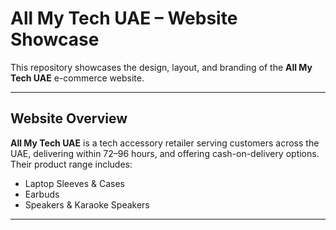 # All My Tech UAE – Website Showcase

This repository showcases the design, layout, and branding of the **All My Tech UAE** e-commerce website.

---

##  Website Overview

**All My Tech UAE** is a tech accessory retailer serving customers across the UAE, delivering within 72–96 hours, and offering cash-on-delivery options. Their product range includes:
- Laptop Sleeves & Cases
- Earbuds
- Speakers & Karaoke Speakers  

---




